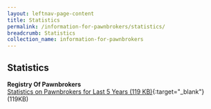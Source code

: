 ```yaml
---
layout: leftnav-page-content
title: Statistics
permalink: /information-for-pawnbrokers/statistics/
breadcrumb: Statistics
collection_name: information-for-pawnbrokers
---
```


Statistics
---
**Registry Of Pawnbrokers**<br>
[Statistics on Pawnbrokers for Last 5 Years (119 KB)](/files/Statistics_on_Pawnbrokers_for_Last_5_Years(2015).pdf){:target="_blank"}(119KB)
